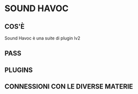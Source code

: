 # SOUND HAVOC

## COS'È

Sound Havoc è una suite di plugin lv2

## PASS



## PLUGINS



## CONNESSIONI CON LE DIVERSE MATERIE
